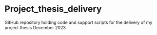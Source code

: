 # Project_thesis_delivery
GitHub repository holding code and support scripts for the delivery of my project thesis December 2023
